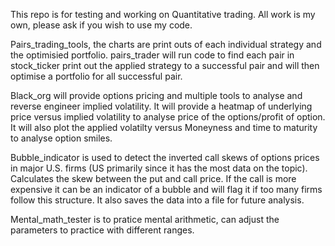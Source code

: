 This repo is for testing and working on Quantitative trading. 
All work is my own, please ask if you wish to use my code. 

Pairs_trading_tools, the charts are print outs of each individual strategy and the optimisied portfolio. 
pairs_trader will run code to find each pair in stock_ticker print out the applied strategy to a successful pair 
and will then optimise a portfolio for all successful pair.

Black_org will provide options pricing and multiple tools to analyse and reverse engineer implied volatility. 
It will provide a heatmap of underlying price versus implied volatility to analyse price of the options/profit of option. 
It will also plot the applied volatilty versus Moneyness and time to maturity to analyse option smiles. 

Bubble_indicator is used to detect the inverted call skews of options prices in major U.S. firms (US primarily since it has the most data on the topic). 
Calculates the skew between the put and call price. If the call is more expensive it can be an indicator of a bubble and will flag it if too many firms follow this structure.
It also saves the data into a file for future analysis.

Mental_math_tester is to pratice mental arithmetic, can adjust the parameters to practice with different ranges.

 
 

